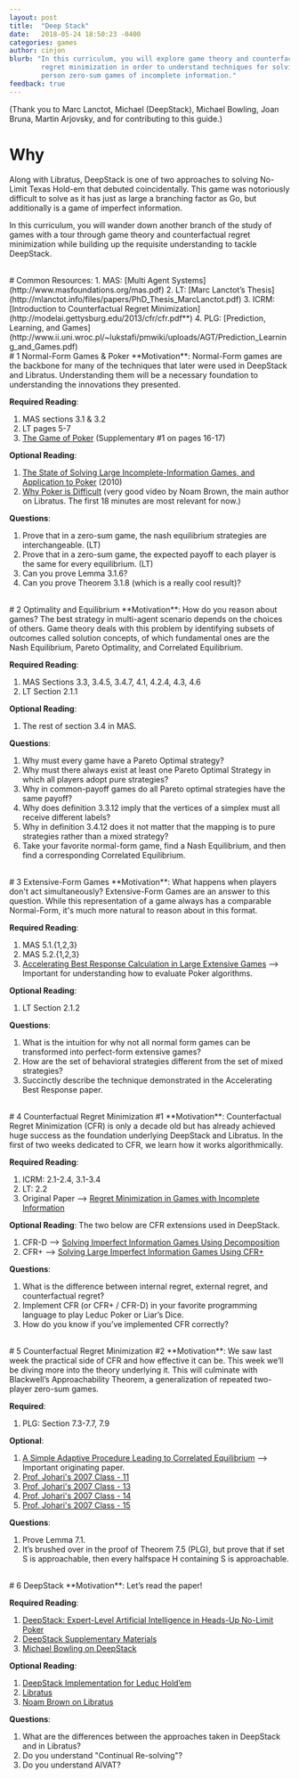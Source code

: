 ```yaml
---
layout: post
title:  "Deep Stack"
date:   2018-05-24 18:50:23 -0400
categories: games
author: cinjon
blurb: "In this curriculum, you will explore game theory and counterfactual
        regret minimization in order to understand techniques for solving two 
        person zero-sum games of incomplete information."
feedback: true
---
```


(Thank you to Marc Lanctot, Michael (DeepStack), Michael Bowling, Joan Bruna, Martin Arjovsky, and <students> for contributing to this guide.)

# Why

Along with Libratus, DeepStack is one of two approaches to solving No-Limit 
Texas Hold-em that debuted coincidentally. This game was notoriously difficult
to solve as it has just as large a branching factor as Go, but additionally is a
game of imperfect information.

In this curriculum, you will wander down another branch of the study of games
with a tour through game theory and counterfactual regret minimization while
building up the requisite understanding to tackle DeepStack.

<br>
# Common Resources:
1. MAS: [Multi Agent Systems](http://www.masfoundations.org/mas.pdf)
2. LT: [Marc Lanctot’s Thesis](http://mlanctot.info/files/papers/PhD_Thesis_MarcLanctot.pdf)
3. ICRM: [Introduction to Counterfactual Regret Minimization](http://modelai.gettysburg.edu/2013/cfr/cfr.pdf**)
4. PLG: [Prediction, Learning, and Games](http://www.ii.uni.wroc.pl/~lukstafi/pmwiki/uploads/AGT/Prediction_Learning_and_Games.pdf)

<br>
# 1 Normal-Form Games & Poker
  **Motivation**: Normal-Form games are the backbone for many of the techniques that later were used in DeepStack and Libratus. Understanding them will be a necessary foundation to understanding the innovations they presented.
  
  **Required Reading**:
  1. MAS sections 3.1 & 3.2
  2. LT pages 5-7
  3. [The Game of Poker](https://arxiv.org/pdf/1701.01724.pdf) (Supplementary #1 on pages 16-17)
  
  **Optional Reading**:
  1. [The State of Solving Large Incomplete-Information Games, and Application to Poker](https://www.cs.cmu.edu/~sandholm/solving%20games.aimag11.pdf) (2010)
  2. [Why Poker is Difficult](https://www.youtube.com/watch?v=2dX0lwaQRX0) (very good video by Noam Brown, the main author on Libratus. The first 18 minutes are most relevant for now.)
  
  **Questions**:
  1. Prove that in a zero-sum game, the nash equilibrium strategies are interchangeable. (LT)
  2. Prove that in a zero-sum game, the expected payoff to each player is the same for every equilibrium. (LT)
  3. Can you prove Lemma 3.1.6?
  4. Can you prove Theorem 3.1.8 (which is a really cool result)? 

<br>
# 2 Optimality and Equilibrium 
  **Motivation**: How do you reason about games? The best strategy in multi-agent scenario depends on the choices of others. Game theory deals with this problem by identifying subsets of outcomes called solution concepts, of which fundamental ones are the Nash Equilibrium, Pareto Optimality, and Correlated Equilibrium.
  
  **Required Reading**:
  1. MAS Sections 3.3, 3.4.5, 3.4.7, 4.1, 4.2.4, 4.3, 4.6
  2. LT Section 2.1.1
  
  **Optional Reading**:
  1. The rest of section 3.4 in MAS.
  
  **Questions**:
  1. Why must every game have a Pareto Optimal strategy?
  2. Why must there always exist at least one Pareto Optimal Strategy in which all players adopt pure strategies?
  3. Why in common-payoff games do all Pareto optimal strategies have the same payoff?
  4. Why does definition 3.3.12 imply that the vertices of a simplex must all receive different labels?
  5. Why in definition 3.4.12 does it not matter that the mapping is to pure strategies rather than a mixed strategy?
  6. Take your favorite normal-form game, find a Nash Equilibrium, and then find a corresponding Correlated Equilibrium.

<br>
# 3 Extensive-Form Games
  **Motivation**: What happens when players don't act simultaneously? Extensive-Form Games are an answer to this question. While this representation of a game always has a comparable Normal-Form, it's much more natural to reason about in this format.
  
  **Required Reading**:
  1. MAS 5.1.{1,2,3}
  2. MAS 5.2.{1,2,3}
  3. [Accelerating Best Response Calculation in Large Extensive Games](http://martin.zinkevich.org/publications/ijcai2011_rgbr.pdf) --> Important for understanding how to evaluate Poker algorithms.
  
  **Optional Reading**: 
  1. LT Section 2.1.2

  **Questions**:
  1. What is the intuition for why not all normal form games can be transformed into perfect-form extensive games?
  2. How are the set of behavioral strategies different from the set of mixed strategies?
  3. Succinctly describe the technique demonstrated in the Accelerating Best Response paper.

<br>
# 4 Counterfactual Regret Minimization #1
  **Motivation**: Counterfactual Regret Minimization (CFR) is only a decade old 
  but has already achieved huge success as the foundation underlying DeepStack 
  and Libratus. In the first of two weeks dedicated to CFR, we learn how it 
  works algorithmically.
  
  **Required Reading**:
  1. ICRM: 2.1-2.4, 3.1-3.4
  2. LT: 2.2
  3. Original Paper --> [Regret Minimization in Games with Incomplete Information](http://poker.cs.ualberta.ca/publications/NIPS07-cfr.pdf)
  
  **Optional Reading**: The two below are CFR extensions used in DeepStack.
  1. CFR-D --> [Solving Imperfect Information Games Using Decomposition](https://pdfs.semanticscholar.org/8216/0cbdcbeb13d53db85da928d8c42a789fdd69.pdf)
  2. CFR+ --> [Solving Large Imperfect Information Games Using CFR+](https://arxiv.org/pdf/1407.5042.pdf)
  
  **Questions**:
  1. What is the difference between internal regret, external regret, and counterfactual regret?
  2. Implement CFR (or CFR+ / CFR-D) in your favorite programming language to play Leduc Poker or Liar’s Dice. 
  3. How do you know if you’ve implemented CFR correctly?

<br>
# 5 Counterfactual Regret Minimization #2
  **Motivation**: We saw last week the practical side of CFR and how effective it 
  can be. This week we’ll be diving more into the theory underlying it. This 
  will culminate with Blackwell’s Approachability Theorem, a generalization of 
  repeated two-player zero-sum games.
  
  **Required**:
  1. PLG: Section 7.3-7.7, 7.9
  
  **Optional**:
  1. [A Simple Adaptive Procedure Leading to Correlated Equilibrium](http://wwwf.imperial.ac.uk/~dturaev/Hart0.pdf) --> Important originating paper.
  2. [Prof. Johari's 2007 Class - 11](http://web.stanford.edu/~rjohari/teaching/notes/336_lecture11_2007.pdf)
  3. [Prof. Johari's 2007 Class - 13](http://web.stanford.edu/~rjohari/teaching/notes/336_lecture13_2007.pdf)
  4. [Prof. Johari's 2007 Class - 14](http://web.stanford.edu/~rjohari/teaching/notes/336_lecture14_2007.pdf)
  5. [Prof. Johari's 2007 Class - 15](http://web.stanford.edu/~rjohari/teaching/notes/336_lecture15_2007.pdf)
  
  **Questions**:
  1. Prove Lemma 7.1.
  2. It’s brushed over in the proof of Theorem 7.5 (PLG), but prove that if set S is approachable, then every halfspace H containing S is approachable.

<br>
# 6 DeepStack
  **Motivation**: Let’s read the paper!
  
  **Required Reading**:
  1. [DeepStack: Expert-Level Artificial Intelligence in Heads-Up No-Limit Poker](https://static1.squarespace.com/static/58a75073e6f2e1c1d5b36630/t/58b7a3dce3df28761dd25e54/1488430045412/DeepStack.pdf)
  2. [DeepStack Supplementary Materials](https://static1.squarespace.com/static/58a75073e6f2e1c1d5b36630/t/58bed28de3df287015e43277/1488900766618/DeepStackSupplement.pdf)
  3. [Michael Bowling on DeepStack](https://vimeo.com/212288252)
  
  **Optional Reading**:
  1. [DeepStack Implementation for Leduc Hold’em](https://github.com/lifrordi/DeepStack-Leduc)
  2. [Libratus](http://www.cs.cmu.edu/~sandholm/safeAndNested.aaa17WS.pdf)
  3. [Noam Brown on Libratus](https://www.youtube.com/watch?v=2dX0lwaQRX0)
  
  **Questions**:
  1. What are the differences between the approaches taken in DeepStack and in Libratus?
  2. Do you understand "Continual Re-solving"?
  3. Do you understand AIVAT?
